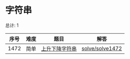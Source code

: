 # 字符串

<!--- table -->


总计: 1

| 序号 | 难度 | 题目                    | 解答                      |
| ---- | ---- | ------------------ | ---------------- |
| 1472 | 简单 | [上升下降字符串](https://leetcode-cn.com/problems/increasing-decreasing-string/) | [solve/solve1472](../solve/solve1472)|

